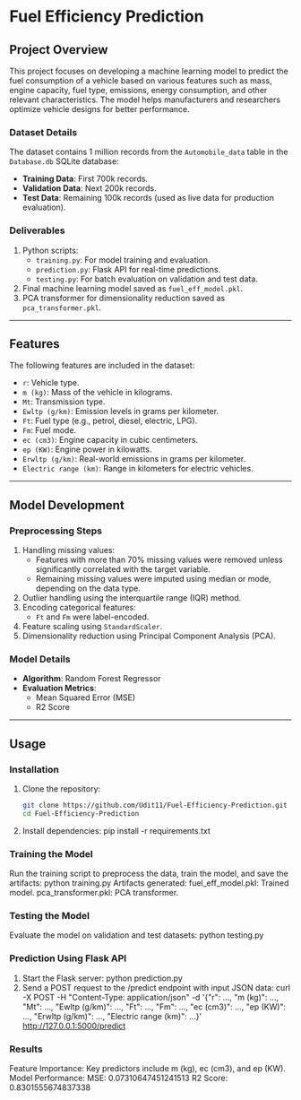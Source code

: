 # Fuel Efficiency Prediction

## Project Overview

This project focuses on developing a machine learning model to predict the fuel consumption of a vehicle based on various features such as mass, engine capacity, fuel type, emissions, energy consumption, and other relevant characteristics. The model helps manufacturers and researchers optimize vehicle designs for better performance.

### Dataset Details

The dataset contains 1 million records from the `Automobile_data` table in the `Database.db` SQLite database:
- **Training Data**: First 700k records.
- **Validation Data**: Next 200k records.
- **Test Data**: Remaining 100k records (used as live data for production evaluation).

### Deliverables

1. Python scripts:
   - `training.py`: For model training and evaluation.
   - `prediction.py`: Flask API for real-time predictions.
   - `testing.py`: For batch evaluation on validation and test data.
2. Final machine learning model saved as `fuel_eff_model.pkl`.
3. PCA transformer for dimensionality reduction saved as `pca_transformer.pkl`.

---

## Features

The following features are included in the dataset:
- `r`: Vehicle type.
- `m (kg)`: Mass of the vehicle in kilograms.
- `Mt`: Transmission type.
- `Ewltp (g/km)`: Emission levels in grams per kilometer.
- `Ft`: Fuel type (e.g., petrol, diesel, electric, LPG).
- `Fm`: Fuel mode.
- `ec (cm3)`: Engine capacity in cubic centimeters.
- `ep (KW)`: Engine power in kilowatts.
- `Erwltp (g/km)`: Real-world emissions in grams per kilometer.
- `Electric range (km)`: Range in kilometers for electric vehicles.

---

## Model Development

### Preprocessing Steps

1. Handling missing values:
   - Features with more than 70% missing values were removed unless significantly correlated with the target variable.
   - Remaining missing values were imputed using median or mode, depending on the data type.
2. Outlier handling using the interquartile range (IQR) method.
3. Encoding categorical features:
   - `Ft` and `Fm` were label-encoded.
4. Feature scaling using `StandardScaler`.
5. Dimensionality reduction using Principal Component Analysis (PCA).

### Model Details

- **Algorithm**: Random Forest Regressor
- **Evaluation Metrics**:
  - Mean Squared Error (MSE)
  - R2 Score

---

## Usage

### Installation

1. Clone the repository:
   ```bash
   git clone https://github.com/Udit11/Fuel-Efficiency-Prediction.git
   cd Fuel-Efficiency-Prediction

2. Install dependencies:
   pip install -r requirements.txt

### Training the Model
Run the training script to preprocess the data, train the model, and save the artifacts:
python training.py
Artifacts generated:
    fuel_eff_model.pkl: Trained model.
    pca_transformer.pkl: PCA transformer.

### Testing the Model
Evaluate the model on validation and test datasets:
python testing.py

### Prediction Using Flask API
1. Start the Flask server:
python prediction.py
2. Send a POST request to the /predict endpoint with input JSON data:
curl -X POST -H "Content-Type: application/json" -d '{"r": ..., "m (kg)": ..., "Mt": ..., "Ewltp (g/km)": ..., "Ft": ..., "Fm": ..., "ec (cm3)": ..., "ep (KW)": ..., "Erwltp (g/km)": ..., "Electric range (km)": ...}' http://127.0.0.1:5000/predict

### Results
Feature Importance: Key predictors include m (kg), ec (cm3), and ep (KW).
Model Performance:
MSE: 0.07310647451241513
R2 Score: 0.8301555674837338

